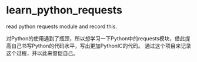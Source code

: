 # learn_python_requests
read python requests module and record this.

对Python的使用遇到了瓶颈，所以想学习一下Python中的requests模块，借此提高自己书写Python的代码水平，写出更加PythonIC的代码。
通过这个项目来记录这个过程，并以此来督促自己。